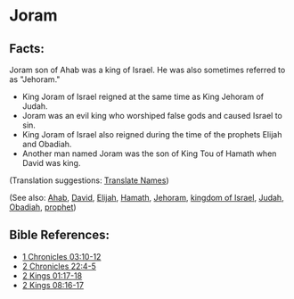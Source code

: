 # Joram #

## Facts: ##

Joram son of Ahab was a king of Israel. He was also sometimes referred to as "Jehoram."

* King Joram of Israel reigned at the same time as King Jehoram of Judah.
* Joram was an evil king who worshiped false gods and caused Israel to sin.
* King Joram of Israel also reigned during the time of the prophets Elijah and Obadiah.
* Another man named Joram was the son of King Tou of Hamath when David was king.

(Translation suggestions: [Translate Names](en/ta-vol1/translate/man/translate-names))

(See also: [Ahab](../other/ahab.md), [David](../other/david.md), [Elijah](../other/elijah.md), [Hamath](../other/hamath.md), [Jehoram](../other/jehoram.md), [kingdom of Israel](../other/kingdomofisrael.md), [Judah](../other/kingdomofjudah.md), [Obadiah](../other/obadiah.md), [prophet](../kt/prophet.md))

## Bible References: ##

* [1 Chronicles 03:10-12](en/tn/1ch/help/03/10)
* [2 Chronicles 22:4-5](en/tn/2ch/help/22/04)
* [2 Kings 01:17-18](en/tn/2ki/help/01/17)
* [2 Kings 08:16-17](en/tn/2ki/help/08/16)